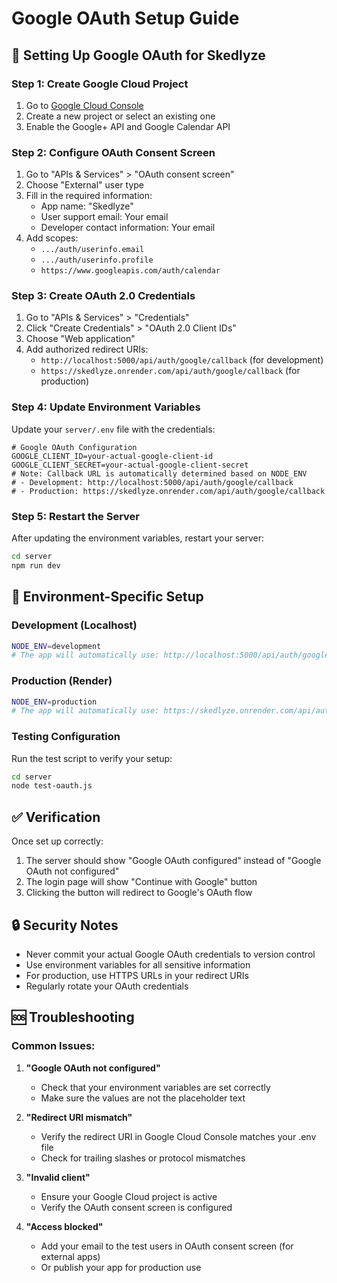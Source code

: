 # Google OAuth Setup Guide

## 🔧 Setting Up Google OAuth for Skedlyze

### Step 1: Create Google Cloud Project

1. Go to [Google Cloud Console](https://console.cloud.google.com/)
2. Create a new project or select an existing one
3. Enable the Google+ API and Google Calendar API

### Step 2: Configure OAuth Consent Screen

1. Go to "APIs & Services" > "OAuth consent screen"
2. Choose "External" user type
3. Fill in the required information:
   - App name: "Skedlyze"
   - User support email: Your email
   - Developer contact information: Your email
4. Add scopes:
   - `.../auth/userinfo.email`
   - `.../auth/userinfo.profile`
   - `https://www.googleapis.com/auth/calendar`

### Step 3: Create OAuth 2.0 Credentials

1. Go to "APIs & Services" > "Credentials"
2. Click "Create Credentials" > "OAuth 2.0 Client IDs"
3. Choose "Web application"
4. Add authorized redirect URIs:
   - `http://localhost:5000/api/auth/google/callback` (for development)
   - `https://skedlyze.onrender.com/api/auth/google/callback` (for production)

### Step 4: Update Environment Variables

Update your `server/.env` file with the credentials:

```env
# Google OAuth Configuration
GOOGLE_CLIENT_ID=your-actual-google-client-id
GOOGLE_CLIENT_SECRET=your-actual-google-client-secret
# Note: Callback URL is automatically determined based on NODE_ENV
# - Development: http://localhost:5000/api/auth/google/callback
# - Production: https://skedlyze.onrender.com/api/auth/google/callback
```

### Step 5: Restart the Server

After updating the environment variables, restart your server:

```bash
cd server
npm run dev
```

## 🚀 Environment-Specific Setup

### Development (Localhost)
```bash
NODE_ENV=development
# The app will automatically use: http://localhost:5000/api/auth/google/callback
```

### Production (Render)
```bash
NODE_ENV=production
# The app will automatically use: https://skedlyze.onrender.com/api/auth/google/callback
```

### Testing Configuration
Run the test script to verify your setup:
```bash
cd server
node test-oauth.js
```

## ✅ Verification

Once set up correctly:
1. The server should show "Google OAuth configured" instead of "Google OAuth not configured"
2. The login page will show "Continue with Google" button
3. Clicking the button will redirect to Google's OAuth flow

## 🔒 Security Notes

- Never commit your actual Google OAuth credentials to version control
- Use environment variables for all sensitive information
- For production, use HTTPS URLs in your redirect URIs
- Regularly rotate your OAuth credentials

## 🆘 Troubleshooting

### Common Issues:

1. **"Google OAuth not configured"**
   - Check that your environment variables are set correctly
   - Make sure the values are not the placeholder text

2. **"Redirect URI mismatch"**
   - Verify the redirect URI in Google Cloud Console matches your .env file
   - Check for trailing slashes or protocol mismatches

3. **"Invalid client"**
   - Ensure your Google Cloud project is active
   - Verify the OAuth consent screen is configured

4. **"Access blocked"**
   - Add your email to the test users in OAuth consent screen (for external apps)
   - Or publish your app for production use 